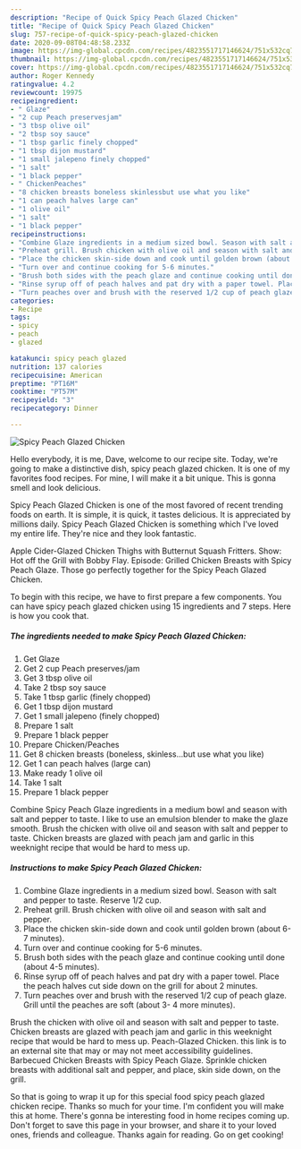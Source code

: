 ```yaml
---
description: "Recipe of Quick Spicy Peach Glazed Chicken"
title: "Recipe of Quick Spicy Peach Glazed Chicken"
slug: 757-recipe-of-quick-spicy-peach-glazed-chicken
date: 2020-09-08T04:48:58.233Z
image: https://img-global.cpcdn.com/recipes/4823551717146624/751x532cq70/spicy-peach-glazed-chicken-recipe-main-photo.jpg
thumbnail: https://img-global.cpcdn.com/recipes/4823551717146624/751x532cq70/spicy-peach-glazed-chicken-recipe-main-photo.jpg
cover: https://img-global.cpcdn.com/recipes/4823551717146624/751x532cq70/spicy-peach-glazed-chicken-recipe-main-photo.jpg
author: Roger Kennedy
ratingvalue: 4.2
reviewcount: 19975
recipeingredient:
- " Glaze"
- "2 cup Peach preservesjam"
- "3 tbsp olive oil"
- "2 tbsp soy sauce"
- "1 tbsp garlic finely chopped"
- "1 tbsp dijon mustard"
- "1 small jalepeno finely chopped"
- "1 salt"
- "1 black pepper"
- " ChickenPeaches"
- "8 chicken breasts boneless skinlessbut use what you like"
- "1 can peach halves large can"
- "1 olive oil"
- "1 salt"
- "1 black pepper"
recipeinstructions:
- "Combine Glaze ingredients in a medium sized bowl. Season with salt and pepper to taste. Reserve 1/2 cup."
- "Preheat grill. Brush chicken with olive oil and season with salt and pepper."
- "Place the chicken skin-side down and cook until golden brown (about 6-7 minutes)."
- "Turn over and continue cooking for 5-6 minutes."
- "Brush both sides with the peach glaze and continue cooking until done (about 4-5 minutes)."
- "Rinse syrup off of peach halves and pat dry with a paper towel. Place the peach halves cut side down on the grill for about 2 minutes."
- "Turn peaches over and brush with the reserved 1/2 cup of peach glaze. Grill until the peaches are soft (about 3- 4 more minutes)."
categories:
- Recipe
tags:
- spicy
- peach
- glazed

katakunci: spicy peach glazed 
nutrition: 137 calories
recipecuisine: American
preptime: "PT16M"
cooktime: "PT57M"
recipeyield: "3"
recipecategory: Dinner

---
```



![Spicy Peach Glazed Chicken](https://img-global.cpcdn.com/recipes/4823551717146624/751x532cq70/spicy-peach-glazed-chicken-recipe-main-photo.jpg)

Hello everybody, it is me, Dave, welcome to our recipe site. Today, we're going to make a distinctive dish, spicy peach glazed chicken. It is one of my favorites food recipes. For mine, I will make it a bit unique. This is gonna smell and look delicious.

Spicy Peach Glazed Chicken is one of the most favored of recent trending foods on earth. It is simple, it is quick, it tastes delicious. It is appreciated by millions daily. Spicy Peach Glazed Chicken is something which I've loved my entire life. They're nice and they look fantastic.

Apple Cider-Glazed Chicken Thighs with Butternut Squash Fritters. Show: Hot off the Grill with Bobby Flay. Episode: Grilled Chicken Breasts with Spicy Peach Glaze. Those go perfectly together for the Spicy Peach Glazed Chicken.


To begin with this recipe, we have to first prepare a few components. You can have spicy peach glazed chicken using 15 ingredients and 7 steps. Here is how you cook that.

<!--inarticleads1-->

##### The ingredients needed to make Spicy Peach Glazed Chicken:

1. Get  Glaze
1. Get 2 cup Peach preserves/jam
1. Get 3 tbsp olive oil
1. Take 2 tbsp soy sauce
1. Take 1 tbsp garlic (finely chopped)
1. Get 1 tbsp dijon mustard
1. Get 1 small jalepeno (finely chopped)
1. Prepare 1 salt
1. Prepare 1 black pepper
1. Prepare  Chicken/Peaches
1. Get 8 chicken breasts (boneless, skinless...but use what you like)
1. Get 1 can peach halves (large can)
1. Make ready 1 olive oil
1. Take 1 salt
1. Prepare 1 black pepper


Combine Spicy Peach Glaze ingredients in a medium bowl and season with salt and pepper to taste. I like to use an emulsion blender to make the glaze smooth. Brush the chicken with olive oil and season with salt and pepper to taste. Chicken breasts are glazed with peach jam and garlic in this weeknight recipe that would be hard to mess up. 

<!--inarticleads2-->

##### Instructions to make Spicy Peach Glazed Chicken:

1. Combine Glaze ingredients in a medium sized bowl. Season with salt and pepper to taste. Reserve 1/2 cup.
1. Preheat grill. Brush chicken with olive oil and season with salt and pepper.
1. Place the chicken skin-side down and cook until golden brown (about 6-7 minutes).
1. Turn over and continue cooking for 5-6 minutes.
1. Brush both sides with the peach glaze and continue cooking until done (about 4-5 minutes).
1. Rinse syrup off of peach halves and pat dry with a paper towel. Place the peach halves cut side down on the grill for about 2 minutes.
1. Turn peaches over and brush with the reserved 1/2 cup of peach glaze. Grill until the peaches are soft (about 3- 4 more minutes).


Brush the chicken with olive oil and season with salt and pepper to taste. Chicken breasts are glazed with peach jam and garlic in this weeknight recipe that would be hard to mess up. Peach-Glazed Chicken. this link is to an external site that may or may not meet accessibility guidelines. Barbecued Chicken Breasts with Spicy Peach Glaze. Sprinkle chicken breasts with additional salt and pepper, and place, skin side down, on the grill. 

So that is going to wrap it up for this special food spicy peach glazed chicken recipe. Thanks so much for your time. I'm confident you will make this at home. There's gonna be interesting food in home recipes coming up. Don't forget to save this page in your browser, and share it to your loved ones, friends and colleague. Thanks again for reading. Go on get cooking!
